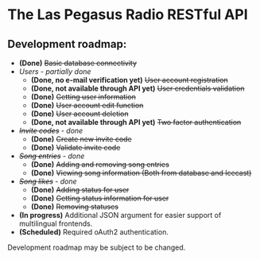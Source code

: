 # The Las Pegasus Radio RESTful API

## Development roadmap:
- **(Done)** ~~Basic database connectivity~~
- *Users - partially done*
  - **(Done, no e-mail verification yet)** ~~User account registration~~
  - **(Done, not available through API yet)** ~~User credentials validation~~
  - **(Done)** ~~Getting user information~~
  - **(Done)** ~~User account edit function~~
  - **(Done)** ~~User account deletion~~
  - **(Done, not available through API yet)** ~~Two factor authentication~~
- *~~Invite codes~~ - done*
	- **(Done)** ~~Create new invite code~~
	- **(Done)** ~~Validate invite code~~
- *~~Song entries~~ - done*
	- **(Done)** ~~Adding and removing song entries~~
	- **(Done)** ~~Viewing song information (Both from database and Icecast)~~
- *~~Song likes~~ - done*
	- **(Done)** ~~Adding status for user~~
	- **(Done)** ~~Getting status information for user~~
	- **(Done)** ~~Removing statuses~~
- **(In progress)** Additional JSON argument for easier support of multilingual frontends.
- **(Scheduled)** Required oAuth2 authentication.

Development roadmap may be subject to be changed.
